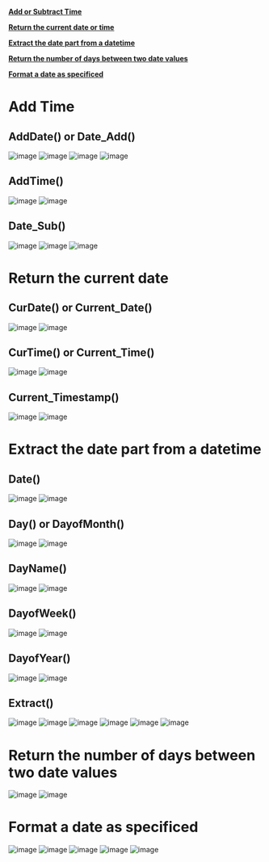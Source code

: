 **[Add or Subtract Time](#a1)**

**[Return the current date or time](#a2)**

**[Extract the date part from a datetime](#a3)**

**[Return the number of days between two date values](#a4)**

**[Format a date as specificed](#a5)**

#
#
#
#
#
#
#
#
#
#
#
#
#
#
#
#
#
#
#
#
#
#
#
#
#
#

<a id="a1"></a>
# Add Time

## AddDate() or Date_Add()

![image](https://user-images.githubusercontent.com/60442877/211449664-1ee97bd2-848c-4e16-9c75-13c0058f82bd.png)
![image](https://user-images.githubusercontent.com/60442877/211451761-479be859-67d9-4996-9906-4b8acbd57917.png)
![image](https://user-images.githubusercontent.com/60442877/211685609-5fb9a4c2-0e17-4c77-9216-fd2b743a1680.png)
![image](https://user-images.githubusercontent.com/60442877/211685658-3c946b9d-e69a-42d2-a848-7e4e1aa843d4.png)

## AddTime()

![image](https://user-images.githubusercontent.com/60442877/211685796-018abf5d-f7e6-48c1-a483-48b4d00d389c.png)
![image](https://user-images.githubusercontent.com/60442877/211685867-a38cde78-32e3-4c13-9699-091f69ced418.png)

## Date_Sub()

![image](https://user-images.githubusercontent.com/60442877/211693594-df1a5f64-3027-4f0e-a1f7-51db143cd80e.png)
![image](https://user-images.githubusercontent.com/60442877/211693606-45043b27-a6cd-4937-88c1-e30702d95881.png)
![image](https://user-images.githubusercontent.com/60442877/211693692-87002bc2-5359-46f8-918c-7ce5a14bdf34.png)


<a id="a2"></a>
# Return the current date

## CurDate() or Current_Date()

![image](https://user-images.githubusercontent.com/60442877/211685965-8af5966b-b275-4eed-b33d-ca26db80eb7f.png)
![image](https://user-images.githubusercontent.com/60442877/211685998-c5045495-2413-42fb-b084-e9db12b07d56.png)

## CurTime() or Current_Time() 

![image](https://user-images.githubusercontent.com/60442877/211689130-89611f94-183f-4d19-ab03-40b00645e560.png)
![image](https://user-images.githubusercontent.com/60442877/211689143-c0d7cc81-1d74-4db5-a087-dd119133736d.png)

## Current_Timestamp()

![image](https://user-images.githubusercontent.com/60442877/211689213-9413bcb9-022e-466e-8c1b-aebedbd24fe1.png)
![image](https://user-images.githubusercontent.com/60442877/211689225-a3b5240d-5754-4023-bc3c-597e243405fc.png)

<a id="a3"></a>
# Extract the date part from a datetime

## Date()

![image](https://user-images.githubusercontent.com/60442877/211689580-3747b888-0591-47b1-85d4-e09c7eb2a2f1.png)
![image](https://user-images.githubusercontent.com/60442877/211689593-ee0d29ab-04ed-4ecd-8c1a-6f348270c612.png)

## Day() or DayofMonth()

![image](https://user-images.githubusercontent.com/60442877/211693772-39a583db-16ab-4207-8bdb-bcde7c3da68b.png)
![image](https://user-images.githubusercontent.com/60442877/211693781-c275d993-7b6f-454d-8a32-2b3734aee313.png)

## DayName()

![image](https://user-images.githubusercontent.com/60442877/211693837-7fb9e6d9-20b9-4fe6-98aa-036134a2449f.png)
![image](https://user-images.githubusercontent.com/60442877/211693872-ba4f5f95-a9af-4b00-8f80-7c6ac6ef3259.png)

## DayofWeek()

![image](https://user-images.githubusercontent.com/60442877/211693974-84e2c663-4ee5-4a99-b330-78d93fb8876d.png)
![image](https://user-images.githubusercontent.com/60442877/211693982-0b535087-40c4-40a2-a6f0-f85ef809bd39.png)

## DayofYear()

![image](https://user-images.githubusercontent.com/60442877/211694034-b3a52404-3d45-4f3f-9d45-29612463d93e.png)
![image](https://user-images.githubusercontent.com/60442877/211694136-c8458c31-3504-4eee-9158-a555cae98363.png)

## Extract()

![image](https://user-images.githubusercontent.com/60442877/211694231-28cdd86a-94f2-4971-82c1-1aba688e2355.png)
![image](https://user-images.githubusercontent.com/60442877/211694311-2b4e70a0-ce4b-4df5-9bd3-273bca7c1795.png)
![image](https://user-images.githubusercontent.com/60442877/211694370-ce1d3655-7a7c-45a7-9cc5-57cec86d47f2.png)
![image](https://user-images.githubusercontent.com/60442877/211694388-6252aa69-3ebd-4763-8557-e1474cd39522.png)
![image](https://user-images.githubusercontent.com/60442877/211694466-aa5163c4-2b2b-4eaf-b949-ef1c5ba157bb.png)
![image](https://user-images.githubusercontent.com/60442877/211694493-8f23c33b-245d-4ff2-b8e3-a9a308e01a85.png)


<a id="a4"></a>
# Return the number of days between two date values

![image](https://user-images.githubusercontent.com/60442877/211692182-ed863aa1-6e35-47e2-8832-7996fea3a3ac.png)
![image](https://user-images.githubusercontent.com/60442877/211692213-57b9f0f4-9d25-4f1f-aff5-be1709e05f38.png)

<a id="a5"></a>
# Format a date as specificed

![image](https://user-images.githubusercontent.com/60442877/211693251-fc6c47ca-a48b-4b09-93c4-f41c241bfb66.png)
![image](https://user-images.githubusercontent.com/60442877/211693283-08216ffd-642a-44b7-8e87-7c7fe48ef1c3.png)
![image](https://user-images.githubusercontent.com/60442877/211693300-949d434f-a341-42a9-9697-4426597b0f30.png)
![image](https://user-images.githubusercontent.com/60442877/211693321-7c23b2b8-4207-4a8d-92d9-b39ecc572b45.png)
![image](https://user-images.githubusercontent.com/60442877/211693367-b863877e-6402-4e53-80fa-613c3b0d1f1b.png)






